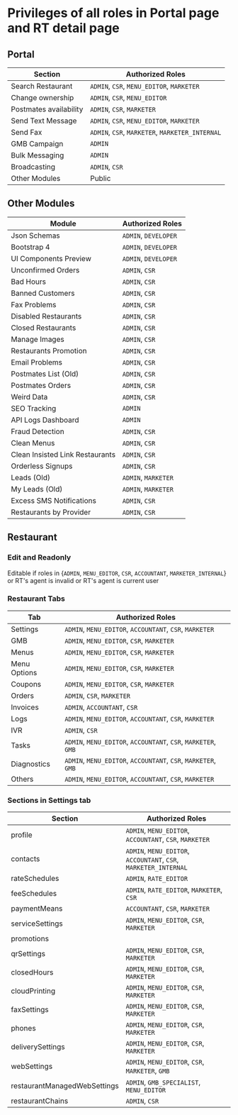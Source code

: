 # Privileges of all roles in Portal page and RT detail page

## Portal

| Section | Authorized Roles |
|---------|------------------|
| Search Restaurant | `ADMIN`, `CSR`, `MENU_EDITOR`, `MARKETER` |
| Change ownership | `ADMIN`, `CSR`, `MENU_EDITOR` |
| Postmates availability | `ADMIN`, `CSR`, `MARKETER` |
| Send Text Message | `ADMIN`, `CSR`, `MENU_EDITOR`, `MARKETER` |
| Send Fax | `ADMIN`, `CSR`, `MARKETER`, `MARKETER_INTERNAL` |
| GMB Campaign | `ADMIN` |
| Bulk Messaging | `ADMIN` |
| Broadcasting | `ADMIN`, `CSR` |
| Other Modules | Public |

## Other Modules 

| Module | Authorized Roles |
|---------|------------------|
| Json Schemas | `ADMIN`, `DEVELOPER ` |
| Bootstrap 4 | `ADMIN`, `DEVELOPER ` |
| UI Components Preview | `ADMIN`, `DEVELOPER ` |
| Unconfirmed Orders | `ADMIN`, `CSR ` |
| Bad Hours | `ADMIN`, `CSR ` |
| Banned Customers | `ADMIN`, `CSR ` |
| Fax Problems | `ADMIN`, `CSR ` |
| Disabled Restaurants | `ADMIN`, `CSR ` |
| Closed Restaurants | `ADMIN`, `CSR ` |
| Manage Images | `ADMIN`, `CSR ` |
| Restaurants Promotion | `ADMIN`, `CSR ` |
| Email Problems | `ADMIN`, `CSR ` |
| Postmates List (Old) | `ADMIN`, `CSR ` |
| Postmates Orders | `ADMIN`, `CSR ` |
| Weird Data | `ADMIN`, `CSR ` |
| SEO Tracking | `ADMIN` |
| API Logs Dashboard | `ADMIN` |
| Fraud Detection | `ADMIN`,  `CSR ` |
| Clean Menus | `ADMIN`,  `CSR ` |
| Clean Insisted Link Restaurants | `ADMIN`, `CSR ` |
| Orderless Signups | `ADMIN`,  `CSR ` |
| Leads (Old) | `ADMIN`, `MARKETER ` |
| My Leads (Old) | `ADMIN`, `MARKETER ` |
| Excess SMS Notifications | `ADMIN`, `CSR ` |
| Restaurants by Provider | `ADMIN`, `CSR ` |

## Restaurant

### Edit and Readonly
Editable if roles in {`ADMIN`, `MENU_EDITOR`, `CSR`, `ACCOUNTANT`, `MARKETER_INTERNAL`}
or RT's agent is invalid or RT's agent is current user

### Restaurant Tabs
| Tab | Authorized Roles |
|---------|------------------|
| Settings | `ADMIN`, `MENU_EDITOR`, `ACCOUNTANT`, `CSR`, `MARKETER`|
| GMB | `ADMIN`, `MENU_EDITOR`, `CSR`, `MARKETER` |
| Menus | `ADMIN`, `MENU_EDITOR`, `CSR`, `MARKETER` |
| Menu Options | `ADMIN`, `MENU_EDITOR`, `CSR`, `MARKETER` |
| Coupons | `ADMIN`, `MENU_EDITOR`, `CSR`, `MARKETER` |
| Orders | `ADMIN`, `CSR`, `MARKETER` |
| Invoices | `ADMIN`, `ACCOUNTANT`, `CSR` |
| Logs | `ADMIN`, `MENU_EDITOR`, `ACCOUNTANT`, `CSR`, `MARKETER` |
| IVR | `ADMIN`, `CSR` |
| Tasks | `ADMIN`, `MENU_EDITOR`, `ACCOUNTANT`, `CSR`, `MARKETER`, `GMB` |
| Diagnostics | `ADMIN`, `MENU_EDITOR`, `ACCOUNTANT`, `CSR`, `MARKETER`, `GMB` |
| Others | `ADMIN`, `MENU_EDITOR`, `ACCOUNTANT`, `CSR`, `MARKETER` |


### Sections in Settings tab
| Section | Authorized Roles |
|---------|------------------|
| profile | `ADMIN`, `MENU_EDITOR`, `ACCOUNTANT`, `CSR`, `MARKETER` |
| contacts | `ADMIN`, `MENU_EDITOR`, `ACCOUNTANT`, `CSR`, `MARKETER_INTERNAL` |
| rateSchedules | `ADMIN`, `RATE_EDITOR` |
| feeSchedules | `ADMIN`, `RATE_EDITOR`, `MARKETER`, `CSR` |
| paymentMeans | `ACCOUNTANT`, `CSR`, `MARKETER` |
| serviceSettings | `ADMIN`, `MENU_EDITOR`, `CSR`, `MARKETER` |
| promotions |  |
| qrSettings | `ADMIN`, `MENU_EDITOR`, `CSR`, `MARKETER` |
| closedHours | `ADMIN`, `MENU_EDITOR`, `CSR`, `MARKETER` |
| cloudPrinting | `ADMIN`, `MENU_EDITOR`, `CSR`, `MARKETER` |
| faxSettings | `ADMIN`, `MENU_EDITOR`, `CSR`, `MARKETER` |
| phones | `ADMIN`, `MENU_EDITOR`, `CSR`, `MARKETER` |
| deliverySettings | `ADMIN`, `MENU_EDITOR`, `CSR`, `MARKETER` |
| webSettings | `ADMIN`, `MENU_EDITOR`, `CSR`, `MARKETER`, `GMB` |
| restaurantManagedWebSettings | `ADMIN`, `GMB_SPECIALIST`, `MENU_EDITOR` |
| restaurantChains | `ADMIN`, `CSR` |


